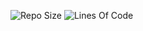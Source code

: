 ![Repo Size](https://img.shields.io/github/repo-size/arCnuts/VoxelRunner?style=plastic)
![Lines Of Code](https://img.shields.io/tokei/lines/github/arCnuts/VoxelRunner)